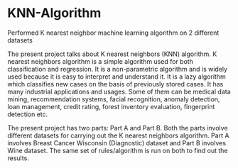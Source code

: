 # KNN-Algorithm
Performed K nearest neighbor machine learning algorithm on 2 different datasets

The present project talks about K nearest neighbors (KNN) algorithm. K nearest neighbors algorithm is a simple algorithm used for both classification and regression. It is a non-parametric algorithm and is widely used because it is easy to interpret and understand it. It is a lazy algorithm which classifies new cases on the basis of previously stored cases. It has many industrial applications and usages. Some of them can be medical data mining, recommendation systems, facial recognition, anomaly detection, loan management, credit rating, forest inventory evaluation, fingerprint detection etc.

The present project has two parts: Part A and Part B. Both the parts involve different datasets for carrying out the K nearest neighbors algorithm. Part A involves Breast Cancer Wisconsin (Diagnostic) dataset and Part B involves Wine dataset. The same set of rules/algorithm is run on both to find out the results.
